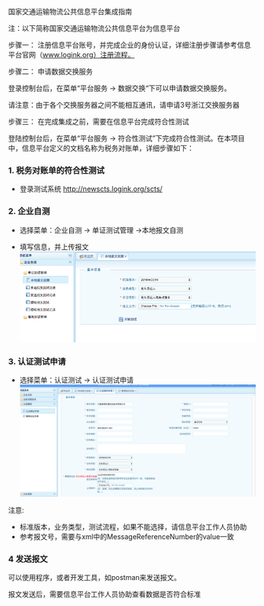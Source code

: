
国家交通运输物流公共信息平台集成指南

注：以下简称国家交通运输物流公共信息平台为信息平台

步骤一： 注册信息平台账号，并完成企业的身份认证，详细注册步骤请参考信息平台官网（www.logink.org）注册流程。


步骤二： 申请数据交换服务 

登录控制台后，在菜单“平台服务 -> 数据交换“下可以申请数据交换服务。

请注意：由于各个交换服务器之间不能相互通讯，请申请3号浙江交换服务器


步骤三： 在完成集成之前，需要在信息平台完成符合性测试

登陆控制台后，在菜单“平台服务 -> 符合性测试”下完成符合性测试。在本项目中，信息平台定义的文档名称为税务对账单，详细步骤如下：

### 1.  税务对账单的符合性测试

* 登录测试系统
http://newscts.logink.org/scts/

### 2.  企业自测
* 选择菜单：企业自测 -> 单证测试管理 ->本地报文自测

* 填写信息，并上传报文
![](./images/logink1.png)

### 3.  认证测试申请
* 选择菜单：认证测试 -> 认证测试申请
![](./images/logink2.png)

注意:

- 标准版本，业务类型，测试流程，如果不能选择，请信息平台工作人员协助
- 参考报文号，需要与xml中的MessageReferenceNumber的value一致
  
### 4 发送报文

可以使用程序，或者开发工具，如postman来发送报文。

报文发送后，需要信息平台工作人员协助查看数据是否符合标准
